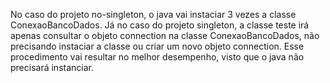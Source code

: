 No caso do projeto no-singleton, o java vai instaciar 3 vezes a classe ConexaoBancoDados.
Já no caso do projeto singleton, a classe teste irá apenas consultar o objeto connection na classe ConexaoBancoDados, não
	precisando instaciar a classe ou criar um novo objeto connection.
Esse procedimento vai resultar no melhor desempenho, visto que o java não precisará instanciar.